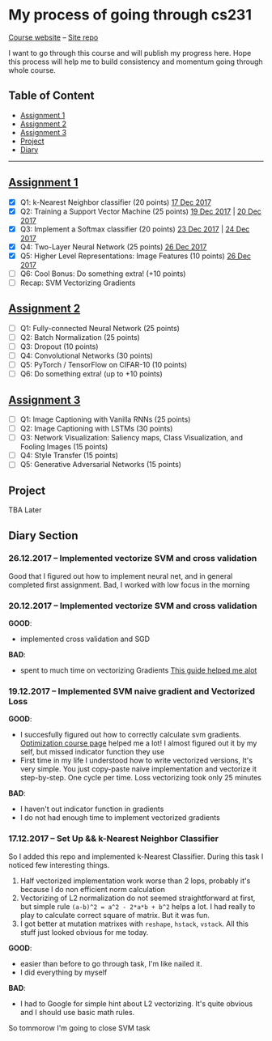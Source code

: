 # My process of going through cs231

[Course website](http://cs231n.github.io) – [Site repo](https://github.com/cs231n/cs231n.github.io)

I want to go through this course and will publish my progress here. Hope this process will help me to build consistency and momentum going through whole course.

## Table of Content
- [Assignment 1](#assignment-1)
- [Assignment 2](#assignment-2)
- [Assignment 3](#assignment-3)
- [Project](#project)
- [Diary](#diary-section)

-----
## [Assignment 1](http://cs231n.github.io/assignments2017/assignment1/)
- [X] Q1: k-Nearest Neighbor classifier (20 points) [17 Dec 2017](#17122017--set-up--k-nearest-neighbor-classifier)
- [X] Q2: Training a Support Vector Machine (25 points) [19 Dec 2017](#19122017--implemented-svm-naive-gradient-and-vectorized-loss) | [20 Dec 2017](#20122017--implemented-vectorize-svm-and-cross-validation)
- [X] Q3: Implement a Softmax classifier (20 points) [23 Dec 2017]() | [24 Dec 2017]()
- [X] Q4: Two-Layer Neural Network (25 points) [26 Dec 2017]()
- [X] Q5: Higher Level Representations: Image Features (10 points) [26 Dec 2017]()
- [ ] Q6: Cool Bonus: Do something extra! (+10 points)
- [ ] Recap: SVM Vectorizing Gradients

## [Assignment 2](http://cs231n.github.io/assignments2017/assignment2/)
- [ ] Q1: Fully-connected Neural Network (25 points)
- [ ] Q2: Batch Normalization (25 points)
- [ ] Q3: Dropout (10 points)
- [ ] Q4: Convolutional Networks (30 points)
- [ ] Q5: PyTorch / TensorFlow on CIFAR-10 (10 points)
- [ ] Q6: Do something extra! (up to +10 points)

## [Assignment 3](http://cs231n.github.io/assignments2017/assignment3/)
- [ ] Q1: Image Captioning with Vanilla RNNs (25 points)
- [ ] Q2: Image Captioning with LSTMs (30 points)
- [ ] Q3: Network Visualization: Saliency maps, Class Visualization, and Fooling Images (15 points)
- [ ] Q4: Style Transfer (15 points)
- [ ] Q5: Generative Adversarial Networks (15 points)

## Project
TBA Later

## Diary Section

### 26.12.2017 – Implemented vectorize SVM and cross validation
Good that I figured out how to implement neural net, and in general completed first assignment.
Bad, I worked with low focus in the morning

### 20.12.2017 – Implemented vectorize SVM and cross validation
**GOOD**:
- implemented cross validation and SGD

**BAD**:
- spent to much time on vectorizing Gradients [This guide helped me alot](https://mlxai.github.io/2017/01/06/vectorized-implementation-of-svm-loss-and-gradient-update.html) 

### 19.12.2017 – Implemented SVM naive gradient and Vectorized Loss
**GOOD**:
- I succesfully figured out how to correctly calculate svm gradients. [Optimization course page](http://cs231n.github.io/optimization-1/) helped me a lot! I almost figured out it by my self, but missed indicator function they use
- First time in my life I understood how to write vectorized versions, It's very simple. You just copy-paste naive implementation and vectorize it step-by-step. One cycle per time. Loss vectorizing took only 25 minutes

**BAD**:
- I haven't out indicator function in gradients
- I do not had enough time to implement vectorized gradients

### 17.12.2017 – Set Up && k-Nearest Neighbor Classifier
So I added this repo and implemented k-Nearest Classifier. During this task I noticed few interesting things.
1. Half vectorized implementation work worse than 2 lops, probably it's because I do non efficient norm calculation
2. Vectorizing of L2 normalization do not seemed straightforward at first, but simple rule `(a-b)^2 = a^2 - 2*a*b + b^2` helps a lot. I had really to play to calculate correct square of matrix. But it was fun.
3. I got better at mutation matrixes with `reshape`, `hstack`, `vstack`. All this stuff just looked obvious for me today.

**GOOD**:
- easier than before to go through task, I'm like nailed it.
- I did everything by myself

**BAD**:
- I had to Google for simple hint about L2 vectorizing. It's quite obvious and I should use basic math rules.

So tommorow I'm going to close SVM task
